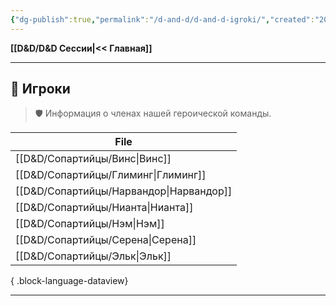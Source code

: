 ```yaml
---
{"dg-publish":true,"permalink":"/d-and-d/d-and-d-igroki/","created":"2023-12-27T19:29:59.576+04:00","updated":"2023-12-27T19:32:59.174+04:00"}
---
```


**[[D&D/D&D Сессии\|<< Главная]]** 

---
## 👥 Игроки
> 🛡️ Информация о членах нашей героической команды.

| File                                       |
| ------------------------------------------ |
| [[D&D/Сопартийцы/Винс\|Винс]]           |
| [[D&D/Сопартийцы/Глиминг\|Глиминг]]     |
| [[D&D/Сопартийцы/Нарвандор\|Нарвандор]] |
| [[D&D/Сопартийцы/Нианта\|Нианта]]       |
| [[D&D/Сопартийцы/Нэм\|Нэм]]             |
| [[D&D/Сопартийцы/Серена\|Серена]]       |
| [[D&D/Сопартийцы/Эльк\|Эльк]]           |

{ .block-language-dataview}

---

